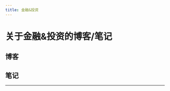 ```yaml
---
title: 金融&投资
---
```


# 关于金融&投资的博客/笔记

<script type="text/javascript" src="/include/head.js"></script>

## 博客

## 笔记

---

<script type="text/javascript" src="/include/tail.js"></script>
